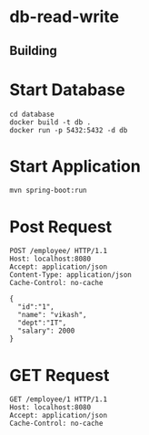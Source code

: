 db-read-write
========

Building
--------

# Start Database
  ```
  cd database
  docker build -t db .
  docker run -p 5432:5432 -d db
  ```

# Start Application
  ```
  mvn spring-boot:run

  ```


# Post Request
  ```
  POST /employee/ HTTP/1.1
  Host: localhost:8080
  Accept: application/json
  Content-Type: application/json
  Cache-Control: no-cache

  {
  	"id":"1",
  	"name": "vikash",
  	"dept":"IT",
  	"salary": 2000
  }

  ```


# GET Request
  ```
  GET /employee/1 HTTP/1.1
  Host: localhost:8080
  Accept: application/json
  Cache-Control: no-cache

  ```